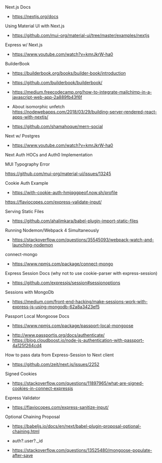 Next.js Docs

- https://nextjs.org/docs

Using Material UI with Next.js

- https://github.com/mui-org/material-ui/tree/master/examples/nextjs

Express w/ Next.js

- https://www.youtube.com/watch?v=kmrJkrW-ha0

BuilderBook

- https://builderbook.org/books/builder-book/introduction
- https://github.com/builderbook/builderbook/
- https://medium.freecodecamp.org/how-to-integrate-mailchimp-in-a-javascript-web-app-2a889fb43f6f

- About isomorphic unfetch
  https://nodewebapps.com/2018/03/29/building-server-rendered-react-apps-with-nextjs/

- https://github.com/shamahoque/mern-social

Next w/ Postgres

- https://www.youtube.com/watch?v=kmrJkrW-ha0

Next Auth HOCs and Auth0 Implementation

MUI Typography Error

https://github.com/mui-org/material-ui/issues/13245

Cookie Auth Example

- https://with-cookie-auth-hmjqggpeof.now.sh/profile

https://flaviocopes.com/express-validate-input/

Serving Static Files

- https://github.com/ahalimkara/babel-plugin-import-static-files

Running Nodemon/Webpack 4 Simultaneously

- https://stackoverflow.com/questions/35545093/webpack-watch-and-launching-nodemon

connect-mongo

- https://www.npmjs.com/package/connect-mongo

Express Session Docs (why not to use cookie-parser with express-session)

- https://github.com/expressjs/session#sessionoptions

Sessions with MongoDb

- https://medium.com/front-end-hacking/make-sessions-work-with-express-js-using-mongodb-62a8a3423ef5

Passport Local Mongoose Docs

- https://www.npmjs.com/package/passport-local-mongoose

* http://www.passportjs.org/docs/authenticate/
* https://blog.cloudboost.io/node-js-authentication-with-passport-4a125f264cd4

How to pass data from Express-Session to Next client

- https://github.com/zeit/next.js/issues/2252

Signed Cookies

- https://stackoverflow.com/questions/11897965/what-are-signed-cookies-in-connect-expressjs

Express Validator

- https://flaviocopes.com/express-sanitize-input/

Optional Chaining Proposal

- https://babeljs.io/docs/en/next/babel-plugin-proposal-optional-chaining.html
- auth?.user?.\_id

- https://stackoverflow.com/questions/13525480/mongoose-populate-after-save
